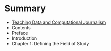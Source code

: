 # Summary

* [Teaching Data and Computational Journalism](README.md)
* Contents
* Preface
* Introduction
* Chapter 1: Defining the Field of Study


